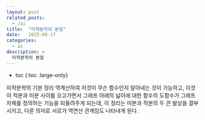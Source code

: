 ```yaml
---
layout: post
related_posts:
  - /ai
title:  "미적분학의 본질"
date:   2025-08-17
categories:
  - ai
description: >
  미적분학의 본질
---
```

* toc
{:toc .large-only}

미적분학의 기본 정리
역계산하여 저것이 무슨 함수인지 알아내는 것이 가능하고, 이것이 적분과 미분 사이를 오고가면서 그래프 아래의 넓이에 대한 함수의 도함수가 그래프 자체를 정의하는 기능을 되돌려주게 되는데, 이 정리는 미분과 적분의 두 큰 발상을 결부시키고, 다른 의미로 서로가 역연산 관계임도 나타내게 된다.